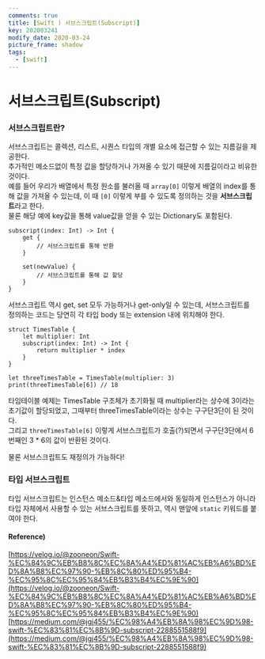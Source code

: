```yaml
---
comments: true
title: [Swift ) 서브스크립트(Subscript)]
key: 202003241
modify_date: 2020-03-24
picture_frame: shadow
tags:
  - [swift]
---
```

 
# 서브스크립트(Subscript)
 
### 서브스크립트란?
 
서브스크립트는 콜렉션, 리스트, 시퀀스 타입의 개별 요소에 접근할 수 있는 지름길을 제공한다.   
추가적인 메소드없이 특정 값을 할당하거나 가져올 수 있기 때문에 지름길이라고 비유한 것이다.   
예를 들어 우리가 배열에서 특정 원소를 불러올 때 `array[0]` 이렇게 배열의 index를 통해 값을 가져올 수 있는데, 이 때 `[0]` 이렇게 부를 수 있도록 정의하는 것을 **서브스크립트**라고 한다.   
물론 해당 예에 key값을 통해 value값을 얻을 수 있는 Dictionary도 포함된다.
```
subscript(index: Int) -> Int {
	get {
		// 서브스크립트를 통해 반환
	}
	
	set(newValue) {
		// 서브스크립트를 통해 값 할당
	}
}
```
서브스크립트 역시 get, set 모두 가능하거나 get-only일 수 있는데, 서브스크립트를 정의하는 코드는 당연히 각 타입 body 또는 extension 내에 위치해야 한다.
```
struct TimesTable {
    let multiplier: Int
    subscript(index: Int) -> Int {
        return multiplier * index
    }
}
 
let threeTimesTable = TimesTable(multiplier: 3)
print(threeTimesTable[6]) // 18
```
타임테이블 예제는 TimesTable 구조체가 초기화될 때 multiplier라는 상수에 3이라는 초기값이 할당되었고, 그때부터 threeTimesTable이라는 상수는 구구단3단이 된 것이다.   
그리고 `threeTimesTable[6]` 이렇게 서브스크립트가 호출(?)되면서 구구단3단에서 6번째인 3 * 6의 값이 반환된 것이다.   
 
물론 서브스크립트도 재정의가 가능하다!
 
### 타입 서브스크립트
 
타입 서브스크립트는 인스턴스 메소드&타입 메소드에서와 동일하게 인스턴스가 아니라 타입 자체에서 사용할 수 있는 서브스크립트를 뜻하고, 역시 맨앞에 `static` 키워드를 붙여야 한다.
 
#### Reference)
 
[https://velog.io/@zooneon/Swift-%EC%84%9C%EB%B8%8C%EC%8A%A4%ED%81%AC%EB%A6%BD%ED%8A%B8%EC%97%90-%EB%8C%80%ED%95%B4-%EC%95%8C%EC%95%84%EB%B3%B4%EC%9E%90](https://velog.io/@zooneon/Swift-%EC%84%9C%EB%B8%8C%EC%8A%A4%ED%81%AC%EB%A6%BD%ED%8A%B8%EC%97%90-%EB%8C%80%ED%95%B4-%EC%95%8C%EC%95%84%EB%B3%B4%EC%9E%90)   
[https://medium.com/@jgj455/%EC%98%A4%EB%8A%98%EC%9D%98-swift-%EC%83%81%EC%8B%9D-subscript-2288551588f9](https://medium.com/@jgj455/%EC%98%A4%EB%8A%98%EC%9D%98-swift-%EC%83%81%EC%8B%9D-subscript-2288551588f9)
